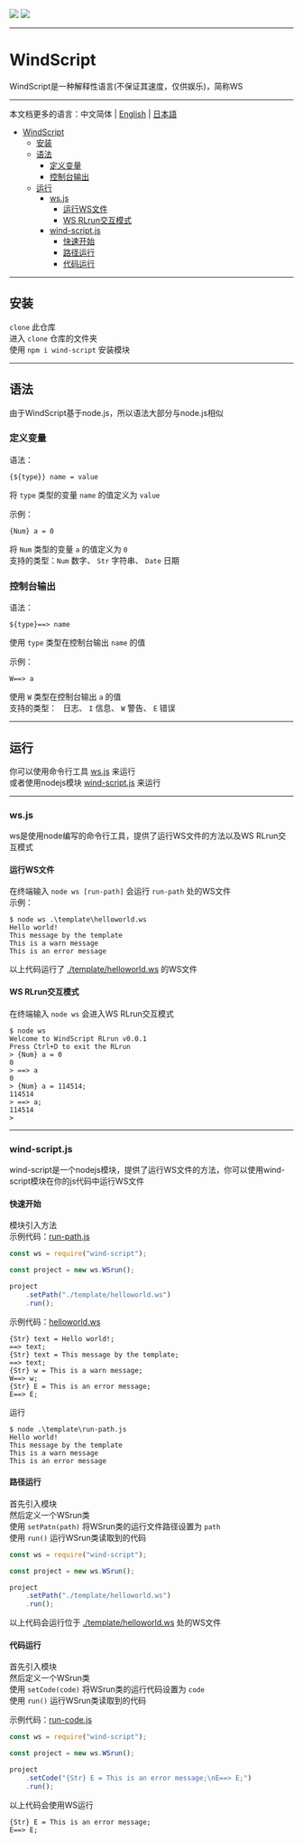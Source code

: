 [![](https://shields.io/badge/Slouchwind-WindScript-719fe3?logo=github&style=flat)](https://github.com/Slouchwind/WindScript "github") [![](https://shields.io/badge/wind--script-v0.1.2-719fe3?logo=npm&style=flat)](https://www.npmjs.com/package/wind-script "npm")

---

# WindScript

WindScript是一种解释性语言(不保证其速度，仅供娱乐)，简称WS

---

本文档更多的语言：中文简体 | [English](./README_en.md) | [日本語](./README_ja.md)  

- [WindScript](#windscript)
    - [安装](#安装)
    - [语法](#语法)
        - [定义变量](#定义变量)
        - [控制台输出](#控制台输出)
    - [运行](#运行)
        - [ws.js](#wsjs)
            - [运行WS文件](#运行ws文件)
            - [WS RLrun交互模式](#ws-rlrun交互模式)
        - [wind-script.js](#wind-scriptjs)
            - [快速开始](#快速开始)
            - [路径运行](#路径运行)
            - [代码运行](#代码运行)

---

## 安装

`clone` 此仓库  
进入 `clone` 仓库的文件夹  
使用 `npm i wind-script` 安装模块

---

## 语法

由于WindScript基于node.js，所以语法大部分与node.js相似

### 定义变量

语法：
```windscript
{${type}} name = value
```
将 `type` 类型的变量 `name` 的值定义为 `value`  
  
示例：
```windscript
{Num} a = 0
```
将 `Num` 类型的变量 `a` 的值定义为 `0`  
支持的类型：`Num` 数字、 `Str` 字符串、 `Date` 日期

### 控制台输出

语法：
```windscript
${type}==> name
```
使用 `type` 类型在控制台输出 `name` 的值  
  
示例：
```windscript
W==> a
```
使用 `W` 类型在控制台输出 `a` 的值  
支持的类型：` ` 日志、 `I` 信息、 `W` 警告、 `E` 错误

---

## 运行

你可以使用命令行工具 [ws.js](#wsjs) 来运行  
或者使用nodejs模块 [wind-script.js](#wind-scriptjs) 来运行

---

### ws.js

ws是使用node编写的命令行工具，提供了运行WS文件的方法以及WS RLrun交互模式

#### 运行WS文件

在终端输入 `node ws [run-path]` 会运行 `run-path` 处的WS文件  
示例：

```console
$ node ws .\template\helloworld.ws
Hello world!
This message by the template
This is a warn message      
This is an error message 
```

以上代码运行了 [./template/helloworld.ws](./template/helloworld.ws) 的WS文件

#### WS RLrun交互模式

在终端输入 `node ws` 会进入WS RLrun交互模式
```console
$ node ws
Welcome to WindScript RLrun v0.0.1
Press Ctrl+D to exit the RLrun
> {Num} a = 0
0
> ==> a
0
> {Num} a = 114514;
114514
> ==> a;
114514
>
```

---

### wind-script.js

wind-script是一个nodejs模块，提供了运行WS文件的方法，你可以使用wind-script模块在你的js代码中运行WS文件

#### 快速开始

模块引入方法  
示例代码：[run-path.js](./template/run-path.js)

```js
const ws = require("wind-script");

const project = new ws.WSrun();

project
    .setPath("./template/helloworld.ws")
    .run();
```

示例代码：[helloworld.ws](./template/helloworld.ws)

```windscript
{Str} text = Hello world!;
==> text;
{Str} text = This message by the template;
==> text;
{Str} w = This is a warn message;
W==> w;
{Str} E = This is an error message;
E==> E;
```

运行

```console
$ node .\template\run-path.js
Hello world!
This message by the template
This is a warn message      
This is an error message
```

#### 路径运行

首先引入模块  
然后定义一个WSrun类  
使用 `setPatn(path)` 将WSrun类的运行文件路径设置为 `path`  
使用 `run()` 运行WSrun类读取到的代码

```js
const ws = require("wind-script");

const project = new ws.WSrun();

project
    .setPath("./template/helloworld.ws")
    .run();
```

以上代码会运行位于 [./template/helloworld.ws](./template/helloworld.ws) 处的WS文件

#### 代码运行

首先引入模块  
然后定义一个WSrun类  
使用 `setCode(code)` 将WSrun类的运行代码设置为 `code`  
使用 `run()` 运行WSrun类读取到的代码

示例代码：[run-code.js](./template/run-code.js)
```js
const ws = require("wind-script");

const project = new ws.WSrun();

project
    .setCode("{Str} E = This is an error message;\nE==> E;")
    .run();
```

以上代码会使用WS运行

```windscript
{Str} E = This is an error message;
E==> E;
```